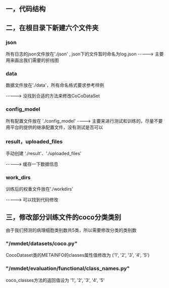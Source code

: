 ## 一，代码结构





## 二，在根目录下新建六个文件夹

### json

所有日志的json文件放在'./json' , json下的文件暂时命名为log.json
 -----> 主要用来画出我们需要的折线图

### data

数据文件放在'./data'，所有命名格式要求参考样例 

-----> 没找到合适的方法来修改CoCoDataSet

### config_model

所有配置文件放在 './config_model' 
----> 主要来进行测试和训练的，尽量不要用平台的提供的继承配置文件，没有测试是否可以

### result，uploaded_files

手动创建 './result'、'./uploaded_files'

-----> 缓存一下数据信息

### work_dirs

训练后的权重文件放在'./workdirs' 

-----> 可以找到代码修改



## 三，修改部分训练文件的coco分类类别

由于我们预测的病理细胞类别数共5类，所以需要修改分类的类别数

### "/mmdet/datasets/coco.py"

CocoDataset类的METAINFO的classes属性值修改为    ('1', '2', '3', '4', '5')



### "/mmdet/evaluation/functional/class_names.py"

coco_classes方法的返回值设为    '1', '2', '3', '4', '5'




